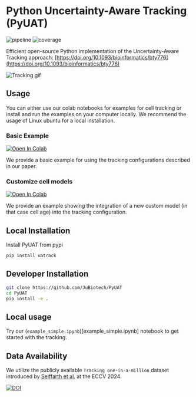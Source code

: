 # Python Uncertainty-Aware Tracking (PyUAT)

![pipeline](https://jugit.fz-juelich.de/IBG-1/ModSim/imageanalysis/uat/badges/main/pipeline.svg)
![coverage](https://jugit.fz-juelich.de/IBG-1/ModSim/imageanalysis/uat/badges/main/coverage.svg?job=coverage)



Efficient open-source Python implementation of the Uncertainty-Aware Tracking approach: [https://doi.org/10.1093/bioinformatics/bty776](https://doi.org/10.1093/bioinformatics/bty776)


![Tracking gif](https://github.com/JuBiotech/PyUAT/blob/images/tracked.gif)

## Usage

You can either use our colab notebooks for examples for cell tracking or install and run the examples on your computer locally. We recommend the usage of Linux ubuntu for a local installation.

### Basic Example

<a target="_blank" href="https://colab.research.google.com/github.com/JuBiotech/PyUAT/blob/publish/example_simple.ipynb">
  <img src="https://colab.research.google.com/assets/colab-badge.svg" alt="Open In Colab"/>
</a>

We provide a basic example for using the tracking configurations described in our paper.

### Customize cell models

<a target="_blank" href="https://colab.research.google.com/github/JuBiotech/PyUAT/blob/publish/example_simple_custom.ipynb">
  <img src="https://colab.research.google.com/assets/colab-badge.svg" alt="Open In Colab"/>
</a>

We provide an example showing the integration of a new custom model (in that case cell age) into the tracking configuration.

## Local Installation

Install PyUAT from pypi

```bash
pip install uatrack
```

## Developer Installation

```bash
git clone https://github.com/JuBiotech/PyUAT
cd PyUAT
pip install -e .
```

## Local usage

Try our (`example_simple.ipynb`)[example_simple.ipynb] notebook to get started with the tracking.


## Data Availability

We utilize the publicly available `Tracking one-in-a-million` dataset introduced by [Seiffarth et al.](https://doi.org/10.48550/arXiv.2411.00552) at the ECCV 2024.

[![DOI](https://zenodo.org/badge/DOI/10.5281/zenodo.7260137.svg)](https://doi.org/10.5281/zenodo.7260137)
